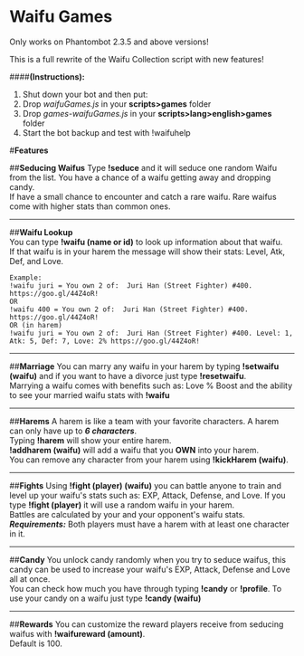 # Waifu Games
Only works on Phantombot 2.3.5 and above versions!  

This is a full rewrite of the Waifu Collection script with new features!  

####**(Instructions):**  
1. Shut down your bot and then put:  
2. Drop *waifuGames.js* in your **scripts>games** folder   
3. Drop *games-waifuGames.js* in your **scripts>lang>english>games** folder  
4. Start the bot backup and test with !waifuhelp  

#**Features** 
 
##**Seducing Waifus**
Type **!seduce** and it will seduce one random Waifu from the list. You have a chance of a waifu getting away and dropping candy.  
If have a small chance to encounter and catch a rare waifu. Rare waifus come with higher stats than common ones.  
___
##**Waifu Lookup**  
You can type **!waifu (name or id)** to look up information about that waifu.  
If that waifu is in your harem the message will show their stats: Level, Atk, Def, and Love.  
```
Example:   
!waifu juri = You own 2 of:  Juri Han (Street Fighter) #400.  https://goo.gl/44Z4oR!  
OR  
!waifu 400 = You own 2 of:  Juri Han (Street Fighter) #400.  https://goo.gl/44Z4oR!  
OR (in harem)  
!waifu juri = You own 2 of:  Juri Han (Street Fighter) #400. Level: 1, Atk: 5, Def: 7, Love: 2% https://goo.gl/44Z4oR!
```
___
##**Marriage**
You can marry any waifu in your harem by typing **!setwaifu (waifu)** and if you want to have a divorce just type **!resetwaifu**.  
Marrying a waifu comes with benefits such as: Love % Boost and the ability to see your married waifu stats with **!waifu**  
___
##**Harems**
A harem is like a team with your favorite characters. A harem can only have up to ***6 characters***.  
Typing **!harem** will show your entire harem.  
**!addharem (waifu)** will add a waifu that you **OWN** into your harem.  
You can remove any character from your harem using **!kickHarem (waifu)**.
___
##**Fights**
Using **!fight (player) (waifu)** you can battle anyone to train and level up your waifu's stats such as: EXP, Attack, Defense, and Love.
If you type **!fight (player)** it will use a random waifu in your harem.   
Battles are calculated by your and your opponent's waifu stats.  
***Requirements:*** Both players must have a harem with at least one character in it.
___
##**Candy**
You unlock candy randomly when you try to seduce waifus, this candy can be used to increase your waifu's EXP, Attack, Defense and Love all at once.  
You can check how much you have through typing **!candy** or **!profile**. To use your candy on a waifu just type **!candy (waifu)**
___
##**Rewards**
You can customize the reward players receive from seducing waifus with **!waifureward (amount)**.  
Default is 100.
